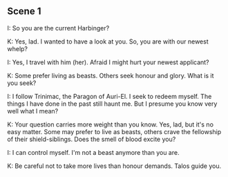 ##  Scene 1

I: So you are the current Harbinger?

K: Yes, lad. I wanted to have a look at you. So, you are with our newest whelp?

I: Yes, I travel with him (her). Afraid I might hurt your newest applicant?

K: Some prefer living as beasts. Others seek honour and glory. What is it you seek?

I: I follow Trinimac, the Paragon of Auri-El. I seek to redeem myself. The things I have done in the past still haunt me. But I presume you know very well what I mean?

K: Your question carries more weight than you know. Yes, lad, but it's no easy matter. Some may prefer to live as beasts, others crave the fellowship of their shield-siblings. Does the smell of blood excite you?

I: I can control myself. I'm not a beast anymore than you are.

K: Be careful not to take more lives than honour demands. Talos guide you.
